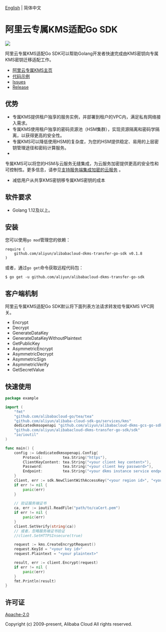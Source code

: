[English](README.md) | 简体中文

# 阿里云专属KMS适配Go SDK

![](https://aliyunsdk-pages.alicdn.com/icons/AlibabaCloud.svg)

阿里云专属KMS适配Go SDK可以帮助Golang开发者快速完成由KMS密钥向专属KMS密钥迁移适配工作。

- [阿里云专属KMS主页](https://help.aliyun.com/document_detail/311016.html)
- [代码示例](/examples)
- [Issues](https://github.com/aliyun/alibabacloud-dkms-transfer-go-sdk/issues)
- [Release](https://github.com/aliyun/alibabacloud-dkms-transfer-go-sdk/releases)

## 优势

* 专属KMS提供租户独享的服务实例，并部署到租户的VPC内，满足私有网络接入需求。
* 专属KMS使用租户独享的密码资源池（HSM集群），实现资源隔离和密码学隔离，以获得更高的安全性。
* 专属KMS可以降低使用HSM的复杂度，为您的HSM提供稳定、易用的上层密钥管理途径和密码计算服务。
*
专属KMS可以将您的HSM与云服务无缝集成，为云服务加密提供更高的安全性和可控制性。更多信息，请参见[支持服务端集成加密的云服务](https://help.aliyun.com/document_detail/141499.htm?#concept-2318937)
。
* 减低用户从共享KMS密钥移专属KMS密钥的成本

## 软件要求

- Golang 1.12及以上。

## 安装

您可以使用`go mod`管理您的依赖：

```
require (
	github.com/aliyun/alibabacloud-dkms-transfer-go-sdk v0.1.8
)
```

或者，通过`go get`命令获取远程代码包：

```
$ go get -u github.com/aliyun/alibabacloud-dkms-transfer-go-sdk
```

## 客户端机制
阿里云专属KMS适配Go SDK默认将下面列表方法请求转发给专属KMS VPC网关。

* Encrypt
* Decrypt
* GenerateDataKey
* GenerateDataKeyWithoutPlaintext
* GetPublicKey
* AsymmetricEncrypt
* AsymmetricDecrypt
* AsymmetricSign
* AsymmetricVerify
* GetSecretValue

## 快速使用

```go
package example

import (
	"fmt"
	"github.com/alibabacloud-go/tea/tea"
	"github.com/aliyun/alibaba-cloud-sdk-go/services/kms"
	dedicatedkmsopenapi "github.com/aliyun/alibabacloud-dkms-gcs-go-sdk/openapi"
	"github.com/aliyun/alibabacloud-dkms-transfer-go-sdk/sdk"
	"io/ioutil"
)

func main() {
	config := &dedicatedkmsopenapi.Config{
		Protocol:         tea.String("https"),
		ClientKeyContent: tea.String("<your client key content>"),
		Password:         tea.String("<your client key password>"),
		Endpoint:         tea.String("<your dkms instance service endpoint>"),
	}
	client, err := sdk.NewClientWithAccessKey("<your region id>", "<your access key id>", "<your access key secret>", config)
	if err != nil {
		panic(err)
	}
	
	// 验证服务端证书
	ca, err := ioutil.ReadFile("path/to/caCert.pem")
	if err != nil {
		panic(err)
	}
	client.SetVerify(string(ca))
	// 或者，忽略服务端证书验证
	//client.SetHTTPSInsecure(true)

	request := kms.CreateEncryptRequest()
	request.KeyId = "<your key id>"
	request.Plaintext = "<your plaintext>"

	result, err := client.Encrypt(request)
	if err != nil {
		panic(err)
	}
	fmt.Println(result)
}

```

## 许可证

[Apache-2.0](http://www.apache.org/licenses/LICENSE-2.0)

Copyright (c) 2009-present, Alibaba Cloud All rights reserved.
